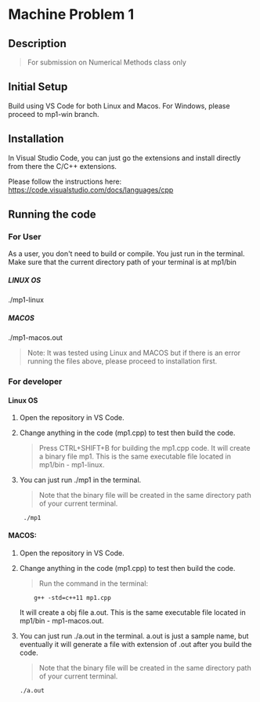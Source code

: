 # Machine Problem 1

## Description

> For submission on Numerical Methods class only

## Initial Setup

Build using VS Code for both Linux and Macos. For Windows, please proceed to mp1-win branch.

## Installation

In Visual Studio Code, you can just go the extensions and install directly from there the C/C++ extensions.

Please follow the instructions here: https://code.visualstudio.com/docs/languages/cpp

## Running the code

### For User
As a user, you don't need to build or compile. You just run in the terminal. Make sure that the current directory path of your terminal is at mp1/bin

##### LINUX OS

./mp1-linux

##### MACOS

./mp1-macos.out


> Note: It was tested using Linux and MACOS but if there is an error running the files above, please proceed to installation first.


### For developer


#### Linux OS

1. Open the repository in VS Code.
2. Change anything in the code (mp1.cpp) to test then build the code.

    > Press CTRL+SHIFT+B for building the mp1.cpp code. It will create a binary file mp1. This is the same executable file located in mp1/bin - mp1-linux.

3. You can just run ./mp1 in the terminal. 
    > Note that the binary file will be created in the same directory path of your current terminal.
    ```
     ./mp1
    ```

#### MACOS:

1. Open the repository in VS Code.
2. Change anything in the code (mp1.cpp) to test then build the code.

    > Run the command in the terminal:
    ```
        g++ -std=c++11 mp1.cpp
    ```
    
     It will create a obj file a.out. This is the same executable file located in mp1/bin - mp1-macos.out.
    
3. You can just run ./a.out in the terminal. a.out is just a sample name, but eventually it will generate a file with extension of .out after you build the code. 
    > Note that the binary file will be created in the same directory path of your current terminal.
    ```
    ./a.out
    ```
